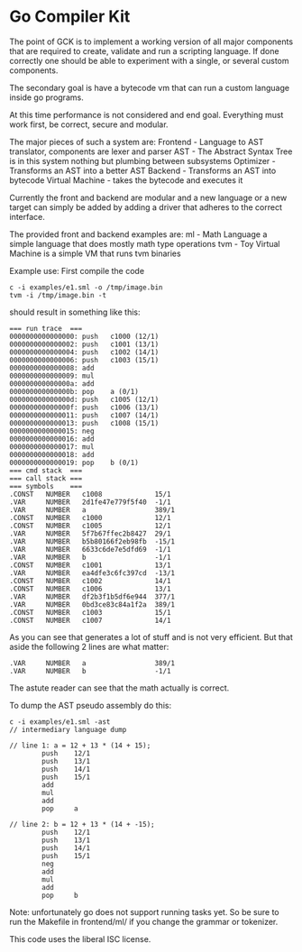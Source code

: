 Go Compiler Kit
===============

The point of GCK is to implement a working version of all major components that
are required to create, validate and run a scripting language.
If done correctly one should be able to experiment with a single, or several
custom components.

The secondary goal is have a bytecode vm that can run a custom language inside
go programs.

At this time performance is not considered and end goal.
Everything must work first, be correct, secure and modular.

The major pieces of such a system are:
	Frontend - Language to AST translator, components are lexer and parser
	AST - The Abstract Syntax Tree is in this system nothing but plumbing between subsystems
	Optimizer -  Transforms an AST into a better AST
	Backend - Transforms an AST into bytecode
	Virtual Machine - takes the bytecode and executes it

Currently the front and backend are modular and a new language or a new target
can simply be added by adding a driver that adheres to the correct interface.

The provided front and backend examples are:
	ml - Math Language a simple language that does mostly math type operations
	tvm - Toy Virtual Machine is a simple VM that runs tvm binaries

Example use:
First compile the code
```
c -i examples/e1.sml -o /tmp/image.bin
tvm -i /tmp/image.bin -t
```

should result in something like this:
```
=== run trace  ===
0000000000000000: push   c1000 (12/1)
0000000000000002: push   c1001 (13/1)
0000000000000004: push   c1002 (14/1)
0000000000000006: push   c1003 (15/1)
0000000000000008: add   
0000000000000009: mul   
000000000000000a: add   
000000000000000b: pop    a (0/1)
000000000000000d: push   c1005 (12/1)
000000000000000f: push   c1006 (13/1)
0000000000000011: push   c1007 (14/1)
0000000000000013: push   c1008 (15/1)
0000000000000015: neg   
0000000000000016: add   
0000000000000017: mul   
0000000000000018: add   
0000000000000019: pop    b (0/1)
=== cmd stack  ===
=== call stack ===
=== symbols    ===
.CONST   NUMBER   c1008             15/1
.VAR     NUMBER   2d1fe47e779f5f40  -1/1
.VAR     NUMBER   a                 389/1
.CONST   NUMBER   c1000             12/1
.CONST   NUMBER   c1005             12/1
.VAR     NUMBER   5f7b67ffec2b8427  29/1
.VAR     NUMBER   b5b80166f2eb98fb  -15/1
.VAR     NUMBER   6633c6de7e5dfd69  -1/1
.VAR     NUMBER   b                 -1/1
.CONST   NUMBER   c1001             13/1
.VAR     NUMBER   ea4dfe3c6fc397cd  -13/1
.CONST   NUMBER   c1002             14/1
.CONST   NUMBER   c1006             13/1
.VAR     NUMBER   df2b3f1b5df6e944  377/1
.VAR     NUMBER   0bd3ce83c84a1f2a  389/1
.CONST   NUMBER   c1003             15/1
.CONST   NUMBER   c1007             14/1
```
As you can see that generates a lot of stuff and is not very efficient.
But that aside the following 2 lines are what matter:
```
.VAR     NUMBER   a                 389/1
.VAR     NUMBER   b                 -1/1
```
The astute reader can see that the math actually is correct.

To dump the AST pseudo assembly do this:
```
c -i examples/e1.sml -ast
// intermediary language dump

// line 1: a = 12 + 13 * (14 + 15);
        push    12/1
        push    13/1
        push    14/1
        push    15/1
        add
        mul
        add
        pop     a

// line 2: b = 12 + 13 * (14 + -15);
        push    12/1
        push    13/1
        push    14/1
        push    15/1
        neg
        add
        mul
        add
        pop     b
```

Note: unfortunately go does not support running tasks yet.  So be sure to run the Makefile in frontend/ml/ if you change the grammar or tokenizer.

This code uses the liberal ISC license.
